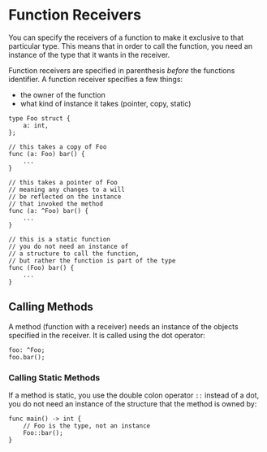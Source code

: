 # Function Receivers
You can specify the receivers of a function to make it exclusive to that particular type. This means that in order to call the function, you need an instance of the type that it wants in the receiver.

Function receivers are specified in parenthesis _before_ the functions identifier. A function receiver specifies a few things:

* the owner of the function
* what kind of instance it takes (pointer, copy, static)

```
type Foo struct {
    a: int,
};

// this takes a copy of Foo
func (a: Foo) bar() {
	...
}

// this takes a pointer of Foo
// meaning any changes to a will
// be reflected on the instance
// that invoked the method
func (a: ^Foo) bar() {
	...
}

// this is a static function
// you do not need an instance of
// a structure to call the function,
// but rather the function is part of the type
func (Foo) bar() {
	...
}
```

## Calling Methods
A method (function with a receiver) needs an instance of the objects specified in the receiver. It is called using the dot operator:

```
foo: ^Foo;
foo.bar();
```

### Calling Static Methods
If a method is static, you use the double colon operator `::` instead of a dot, you do not need an instance of the structure that the method is owned by:

```
func main() -> int {
	// Foo is the type, not an instance
    Foo::bar();
}
```